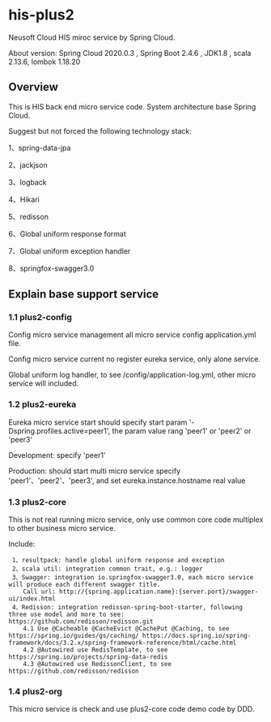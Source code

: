 # his-plus2 
Neusoft Cloud HIS miroc service by Spring Cloud.

About version: Spring Cloud 2020.0.3 , Spring Boot 2.4.6 , JDK1.8 ,  scala 2.13.6, lombok 1.18.20

## Overview
  This is HIS back end micro service code. System architecture base Spring Cloud.
  
  Suggest but not forced the following technology stack:
  
  1、spring-data-jpa
  
  2、jackjson
  
  3、logback
  
  4、Hikari
  
  5、redisson
  
  6、Global uniform response format
  
  7、Global uniform exception handler
  
  8、springfox-swagger3.0

## Explain base support service
### 1.1 plus2-config
   Config micro service management all micro service config application.yml file.
   
   Config micro service current no register eureka service, only alone service.
   
   Global uniform log handler, to see /config/application-log.yml, other micro service will included.
### 1.2 plus2-eureka
   Eureka micro service start should specify start param '-Dspring.profiles.active=peer1', the param value rang 'peer1' or 'peer2' or 'peer3'
   
   Development: specify 'peer1'
   
   Production: should start multi micro service specify 'peer1'、'peer2'、'peer3', and set eureka.instance.hostname real value
### 1.3 plus2-core
   This is not real running micro service, only use common core code multiplex to other business micro service.
   
   Include:
   
     1、resultpack: handle global uniform response and exception
     2、scala util: integration common trait, e.g.: logger
     3、Swagger: integration io.springfox-swagger3.0, each micro service will produce each different swagger title. 
        Call url: http://{spring.application.name}:{server.port}/swagger-ui/index.html
     4、Redisson: integration redisson-spring-boot-starter, following three use model and more to see: https://github.com/redisson/redisson.git
        4.1 Use @Cacheable @CacheEvict @CachePut @Caching, to see https://spring.io/guides/gs/caching/ https://docs.spring.io/spring-framework/docs/3.2.x/spring-framework-reference/html/cache.html
        4.2 @Autowired use RedisTemplate, to see https://spring.io/projects/spring-data-redis
        4.3 @Autowired use RedissonClient, to see https://github.com/redisson/redisson
### 1.4 plus2-org
   This micro service is check and use plus2-core code demo code by DDD.   
